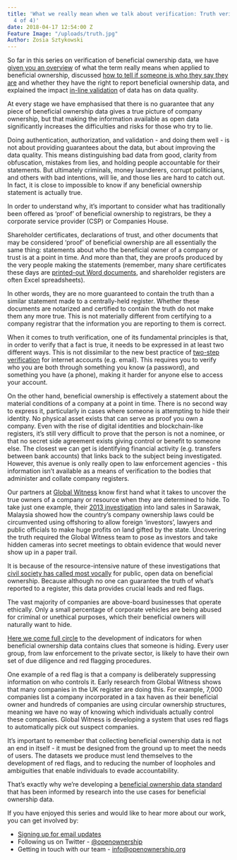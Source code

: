 ```yaml
---
title: 'What we really mean when we talk about verification: Truth verification (part
  4 of 4)'
date: 2018-04-17 12:54:00 Z
Feature Image: "/uploads/truth.jpg"
Author: Zosia Sztykowski
---
```


So far in this series on verification of beneficial ownership data, we have [given you an overview](https://openownership.org/news/what-we-really-mean-when-we-talk-about-verification-part-1-of-4/) of what the term really means when applied to beneficial ownership, discussed [how to tell if someone is who they say they are](https://openownership.org/news/what-we-really-mean-when-we-talk-about-verification-authentication-and-authorization-part-2-of-4/) and whether they have the right to report beneficial ownership data, and explained the impact [in-line validation](https://openownership.org/news/what-we-really-mean-when-we-talk-about-verification-validation-part-3-of-4/) of data has on data quality.

At every stage we have emphasised that there is no guarantee that any piece of beneficial ownership data gives a true picture of company ownership, but that making the information available as open data significantly increases the difficulties and risks for those who try to lie. 

Doing authentication, authorization, and validation - and doing them well - is not about providing guarantees about the data, but about improving the data quality. This means distinguishing bad data from good, clarity from obfuscation, mistakes from lies, and holding people accountable for their statements. But ultimately criminals, money launderers, corrupt politicians, and others with bad intentions, will lie, and those lies are hard to catch out. In fact, it is close to impossible to know if any beneficial ownership statement is actually true. 

In order to understand why, it’s important to consider what has traditionally been offered as ‘proof’ of beneficial ownership to registrars, be they a corporate service provider (CSP) or Companies House.

Shareholder certificates, declarations of trust, and other documents that may be considered ‘proof’ of beneficial ownership are all essentially the same thing: statements about who the beneficial owner of a company or trust is at a point in time. And more than that, they are proofs produced by the very people making the statements (remember, many share certificates these days are [printed-out Word documents](https://www.jonathanlea.net/2013/free-share-certificate-template/), and shareholder registers are often Excel spreadsheets). 

In other words, they are no more guaranteed to contain the truth than a similar statement made to a centrally-held register. Whether these documents are notarized and certified to contain the truth do not make them any more true. This is not materially different from certifying to a company registrar that the information you are reporting to them is correct.

When it comes to truth verification, one of its fundamental principles is that, in order to verify that a fact is true, it needs to be expressed in at least two different ways. This is not dissimilar to the new best practice of [two-step verification](https://www.google.com/landing/2step/) for internet accounts (e.g. email). This requires you to verify who you are both through something you know (a password), and something you have (a phone), making it harder for anyone else to access your account.

On the other hand, beneficial ownership is effectively a statement about the material conditions of a company at a point in time. There is no second way to express it, particularly in cases where someone is attempting to hide their identity. No physical asset exists that can serve as proof you own a company. Even with the rise of digital identities and blockchain-like registers, it’s still very difficult to prove that the person is not a nominee, or that no secret side agreement exists giving control or benefit to someone else. The closest we can get is identifying financial activity (e.g. transfers between bank accounts) that links back to the subject being investigated. However, this avenue is only really open to law enforcement agencies - this information isn’t available as a means of verification to the bodies that administer and collate company registers. 

Our partners at [Global Witness](https://www.globalwitness.org/) know first hand what it takes to uncover the true owners of a company or resource when they are determined to hide. To take just one example, their [2013 investigation](https://www.youtube.com/watch?time_continue=728&v=_1RRNggnM6A) into land sales in Sarawak, Malaysia showed how the country’s company ownership laws could be circumvented using offshoring to allow foreign ‘investors’, lawyers and public officials to make huge profits on land gifted by the state. Uncovering the truth required the Global Witness team to pose as investors and take hidden cameras into secret meetings to obtain evidence that would never show up in a paper trail.

It is because of the resource-intensive nature of these investigations that [civil society has called most vocally](https://www.globalwitness.org/en/press-releases/new-global-register-shine-light-anonymous-companies-root-cause-corrupt-illegal-activities/) for public, open data on beneficial ownership. Because although no one can guarantee the truth of what’s reported to a register, this data provides crucial leads and red flags.

The vast majority of companies are above-board businesses that operate ethically. Only a small percentage of corporate vehicles are being abused for criminal or unethical purposes, which their beneficial owners will naturally want to hide.

[Here we come full circle](https://openownership.org/news/what-we-really-mean-when-we-talk-about-verification-part-1-of-4/) to the development of indicators for when beneficial ownership data contains clues that someone is hiding. Every user group, from law enforcement to the private sector, is likely to have their own set of due diligence and red flagging procedures. 

One example of a red flag is that a company is deliberately suppressing information on who controls it. Early research from Global Witness shows that many companies in the UK register are doing this. For example, 7,000 companies list a company incorporated in a tax haven as their beneficial owner and hundreds of companies are using circular ownership structures, meaning we have no way of knowing which individuals actually control these companies. Global Witness is developing a system that uses red flags to automatically pick out suspect companies.

It’s important to remember that collecting beneficial ownership data is not an end in itself - it must be designed from the ground up to meet the needs of users. The datasets we produce must lend themselves to the development of red flags, and to reducing the number of loopholes and ambiguities that enable individuals to evade accountability. 

That’s exactly why we’re developing a [beneficial ownership data standard](https://register.openownership.org/) that has been informed by research into the use cases for beneficial ownership data. 

If you have enjoyed this series and would like to hear more about our work, you can get involved by:

* [Signing up for email updates](https://openownership.org/get-involved/)
* Following us on Twitter - [@openownership](https://twitter.com/OpenOwnership)
* Getting in touch with our team - [info@openownership.org](mailto:info@openownership.org)